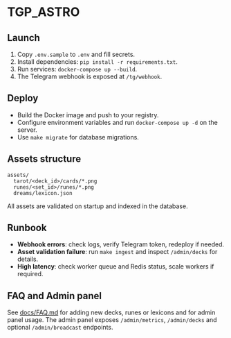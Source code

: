 # TGP_ASTRO

## Launch
1. Copy `.env.sample` to `.env` and fill secrets.
2. Install dependencies: `pip install -r requirements.txt`.
3. Run services: `docker-compose up --build`.
4. The Telegram webhook is exposed at `/tg/webhook`.

## Deploy
- Build the Docker image and push to your registry.
- Configure environment variables and run `docker-compose up -d` on the server.
- Use `make migrate` for database migrations.

## Assets structure
```
assets/
  tarot/<deck_id>/cards/*.png
  runes/<set_id>/runes/*.png
  dreams/lexicon.json
```
All assets are validated on startup and indexed in the database.

## Runbook
- **Webhook errors**: check logs, verify Telegram token, redeploy if needed.
- **Asset validation failure**: run `make ingest` and inspect `/admin/decks` for details.
- **High latency**: check worker queue and Redis status, scale workers if required.

## FAQ and Admin panel
See [docs/FAQ.md](docs/FAQ.md) for adding new decks, runes or lexicons and for admin panel usage.
The admin panel exposes `/admin/metrics`, `/admin/decks` and optional `/admin/broadcast` endpoints.
